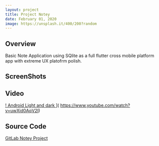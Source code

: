 ```yaml
---
layout: project
title: Project Notey
date: February 01, 2020
image: https://unsplash.it/400/200?random
---
```


## Overview
Basic Note Application using SQlite as a full flutter cross mobile platform app with extreme UX platofrm polish.

## ScreenShots

## Video
[! Android Light and dark ](/media/mq2.jpg)](
https://www.youtube.com/watch?v=uwXid0AqV2I)

## Source Code
[GitLab Notey Project]()